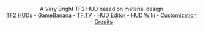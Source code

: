 <!-- TITLE -->

<p align="center">
  <p align="center">
    A Very Bright TF2 HUD based on material design
    <br />
    <a href="https://tf2huds.dev/hud/Sunset-Hud">TF2 HUDs</a>
    -
    <a href="https://gamebanana.com/mods/291779">GameBanana</a>
    -
    <a href="https://www.teamfortress.tv/53596/sunset-hud">TF.TV</a>
    -
    <a href="https://github.com/CriticalFlaw/TF2HUD.Editor/releases/latest">HUD Editor</a>
    -
    <a href="https://github.com/Hypnootize/Sunset-Hud/wiki">HUD Wiki</a>
    -
    <a href="https://github.com/Hypnootize/sunsethud/wiki/Customization">Customization</a>
    -
    <a href="https://github.com/Hypnootize/sunsethud/wiki/Credits">Credits</a>
  </p>
</p>
